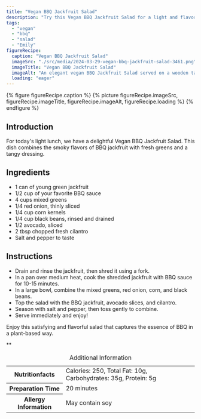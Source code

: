 ```yaml
---
title: "Vegan BBQ Jackfruit Salad"
description: "Try this Vegan BBQ Jackfruit Salad for a light and flavorful lunch option. Smoky BBQ jackfruit meets fresh greens for a satisfying meal."
tags:
  - "vegan"
  - "bbq"
  - "salad"
  - "Emily"
figureRecipe: 
  caption: "Vegan BBQ Jackfruit Salad"
  imageSrc: "./src/media/2024-03-29-vegan-bbq-jackfruit-salad-3461.png"
  imageTitle: "Vegan BBQ Jackfruit Salad"
  imageAlt: "An elegant vegan BBQ Jackfruit Salad served on a wooden table, featuring smoky jackfruit, avocado, red onion, black beans, and corn."
  loading: "eager"
---
```


{% figure figureRecipe.caption %}
{% picture figureRecipe.imageSrc, figureRecipe.imageTitle, figureRecipe.imageAlt, figureRecipe.loading %}
{% endfigure %}

## Introduction

For today's light lunch, we have a delightful Vegan BBQ Jackfruit Salad. This dish combines the smoky flavors of BBQ jackfruit with fresh greens and a tangy dressing.

## Ingredients

- 1 can of young green jackfruit
- 1/2 cup of your favorite BBQ sauce
- 4 cups mixed greens
- 1/4 red onion, thinly sliced
- 1/4 cup corn kernels
- 1/4 cup black beans, rinsed and drained
- 1/2 avocado, sliced
- 2 tbsp chopped fresh cilantro
- Salt and pepper to taste

## Instructions

- Drain and rinse the jackfruit, then shred it using a fork.
- In a pan over medium heat, cook the shredded jackfruit with BBQ sauce for 10-15 minutes.
- In a large bowl, combine the mixed greens, red onion, corn, and black beans.
- Top the salad with the BBQ jackfruit, avocado slices, and cilantro.
- Season with salt and pepper, then toss gently to combine.
- Serve immediately and enjoy!

Enjoy this satisfying and flavorful salad that captures the essence of BBQ in a plant-based way.

**

<table><caption class='sr-only'>Additional Information</caption><tr><th>Nutritionfacts</th><td>Calories: 250, Total Fat: 10g, Carbohydrates: 35g, Protein: 5g&nbsp;</td></tr><tr><th>Preparation Time</th><td>20 minutes&nbsp;</td></tr><tr><th>Allergy Information</th><td>May contain soy&nbsp;</td></tr></table>

